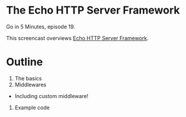 # The Echo HTTP Server Framework

Go in 5 Minutes, episode 19.

This screencast overviews [Echo HTTP Server Framework](https://github.com/labstack/echo).

# Outline

1. The basics
1. Middlewares
  - Including custom middleware!
1. Example code
